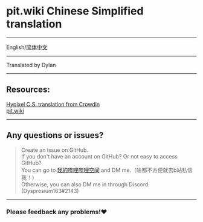 # pit.wiki Chinese Simplified translation

---

 English/[简体中文](https://github.com/Dysprosium163/pitwiki_CS_translation/blob/main/README_Chinese_Simplified.md)

---

 Translated by Dylan     

---
 ## Resources:                                   
 [Hypixel C.S. translation from Crowdin](https://crowdin.com/project/hypixel/zh-CN)     
 [pit.wiki](https://pit.wiki/)     

---

 ## Any questions or issues?     
 >Create an issue on GitHub.     
 >If you don't have an account on GitHub? Or not easy to access GitHub?     
 >You can go to [我的哔哩哔哩空间](https://space.bilibili.com/693470532) and DM me.（啥都不方便就去b站私信我！）     
 >Otherwise, you can also DM me in through Discord.(Dysprosium163#2143)     

---

###  **Please feedback any problems!:heart:**